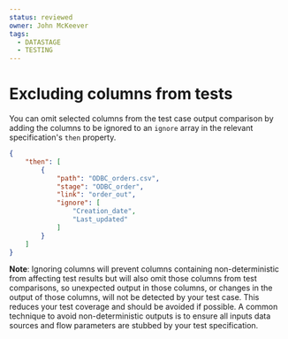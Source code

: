 ```yaml
---
status: reviewed
owner: John McKeever
tags:
  - DATASTAGE
  - TESTING
---
```

# Excluding columns from tests

You can omit selected columns from the test case output comparison by adding the columns to be ignored to an `ignore` array in the relevant specification's `then` property.

```json
{
    "then": [
        {
            "path": "ODBC_orders.csv",
            "stage": "ODBC_order",
            "link": "order_out",
            "ignore": [
                "Creation_date",
                "Last_updated"
            ]
        }
    ]
}
```

**Note**: Ignoring columns will prevent columns containing non-deterministic from affecting test results but will also omit those columns from test comparisons, so unexpected output in those columns, or changes in the output of those columns, will not be detected by your test case.  This reduces your test coverage and should be avoided if possible. A common technique to avoid non-deterministic outputs is to ensure all inputs data sources and flow parameters are stubbed by your test specification.
